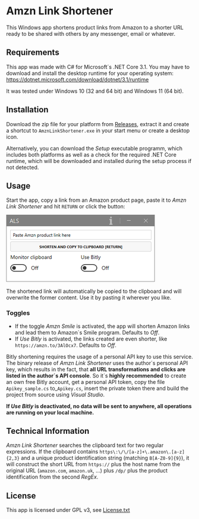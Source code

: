 ﻿# Amzn Link Shortener

This Windows app shortens product links from Amazon to a shorter URL ready to be shared with others by 
any messenger, email or whatever.

## Requirements

This app was made with C# for Microsoft´s .NET Core 3.1. You may have to download and install the 
desktop runtime for your operating system: https://dotnet.microsoft.com/download/dotnet/3.1/runtime

It was tested under Windows 10 (32 and 64 bit) and Windows 11 (64 bit). 

## Installation

Download the zip file for your platform from [Releases](https://github.com/elpatron68/AmznLinkShortener/releases/latest), 
extract it and create a shortcut to `AmznLinkShortener.exe` in your start menu or create a desktop icon.

Alternatively, you can download the *Setup* executable programm, which includes both platforms as well as 
a check for the required .NET Core runtime, which will be downloaded and installed during the setup process 
if not detected.

## Usage

Start the app, copy a link from an Amazon product page, paste it to *Amzn Link Shortener* and hit `RETURN` 
or click the button:

![Animated GIF showing usage](usage.gif)

The shortened link will automatically be copied to the clipboard and will overwrite the former content. 
Use it by pasting it wherever you like.

### Toggles

- If the toggle  *Amzn Smile* is activated, the app will shorten Amazon links and lead them to Amazon´s Smile program. Defaults to *Off*.
- If *Use Bitly* is activated, the links created are even shorter, like `https://amzn.to/3AlOcx7`. Defaults to *Off*.

Bitly shortening requires the usage of a personal API key to use this service. The binary release of 
*Amzn Link Shortener* uses the author´s personal API key, which results in the fact, that 
**all URL transformations and clicks are listed in the author´s API console**. So it´s **highly recommended** 
to create an own free Bitly account, get a personal API token, copy the file `Apikey_sample.cs` 
to_`Apikey.cs`, insert the private token there and build the project from source using *Visual Studio*.

**If *Use Bitly* is deactivated, no data will be sent to anywhere, all operations are running on your 
local machine.**

## Technical Information

*Amzn Link Shortener* searches the clipboard text for two regular expressions. 
If the clipboard contains `https\:\/\/[a-z]+\.amazon\.[a-z]{2,3}` and a unique product 
identification string (matching `B[A-Z0-9]{9}`), it will construct the short URL from `https://` plus 
the host name from the original URL (`amazon.com`, `amazon.uk`, ...) plus `/dp/` plus 
the product identification from the second *RegEx*.

## License

This app is licensed under GPL v3, see [License.txt](License.txt)